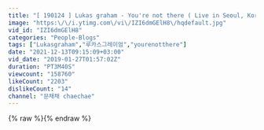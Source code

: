 ```yaml
---
title: "[ 190124 ] Lukas graham - You're not there ( Live in Seoul, Korea )"
image: "https:\/\/i.ytimg.com\/vi\/IZI6dmGElH8\/hqdefault.jpg"
vid_id: "IZI6dmGElH8"
categories: "People-Blogs"
tags: ["Lukasgraham","루카스그레이엄","yourenotthere"]
date: "2021-12-13T09:15:09+03:00"
vid_date: "2019-01-27T01:57:02Z"
duration: "PT3M40S"
viewcount: "158760"
likeCount: "2203"
dislikeCount: "14"
channel: "문채채 chaechae"
---
```

{% raw %}{% endraw %}
